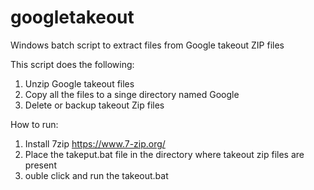# googletakeout
Windows batch script to extract files from Google takeout ZIP files

This script does the following:
1) Unzip Google takeout files
2) Copy all the files to a singe directory named Google
3) Delete or backup takeout Zip files

How to run:
1) Install 7zip https://www.7-zip.org/
2) Place the takeput.bat file in the directory where takeout zip files are present
3) ouble click and run the takeout.bat


